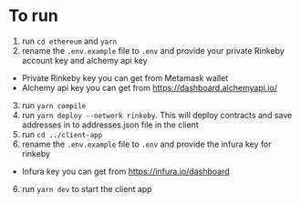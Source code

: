 # To run

1. run `cd ethereum` and `yarn`
2. rename the `.env.example` file to `.env` and provide your private Rinkeby account key and alchemy api key

- Private Rinkeby key you can get from Metamask wallet
- Alchemy api key you can get from https://dashboard.alchemyapi.io/

3. run `yarn compile`
4. run `yarn deploy --network rinkeby`. This will deploy contracts and save addresses in to addresses.json file in the client
5. run `cd ../client-app`
6. rename the `.env.example` file to `.env` and provide the infura key for rinkeby

- Infura key you can get from https://infura.io/dashboard

6. run `yarn dev` to start the client app
